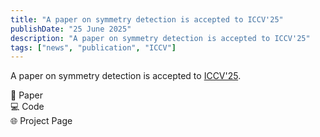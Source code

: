 ```yaml
---
title: "A paper on symmetry detection is accepted to ICCV'25"
publishDate: "25 June 2025"
description: "A paper on symmetry detection is accepted to ICCV'25"
tags: ["news", "publication", "ICCV"]
---
```


A paper on symmetry detection is accepted to [ICCV'25](https://iccv.thecvf.com).

<div class="mt-4 grid grid-cols-3 gap-3">
  <div class="border border-gray-300 dark:border-gray-600 rounded-md p-3 text-center hover:border-accent transition-colors cursor-pointer">
    <div class="text-sm font-semibold">📄 Paper</div>
  </div>
  
  <div class="border border-gray-300 dark:border-gray-600 rounded-md p-3 text-center hover:border-accent transition-colors cursor-pointer">
    <div class="text-sm font-semibold">💻 Code</div>
  </div>
  
  <div class="border border-gray-300 dark:border-gray-600 rounded-md p-3 text-center hover:border-accent transition-colors cursor-pointer">
    <div class="text-sm font-semibold">🌐 Project Page</div>
  </div>
</div> 